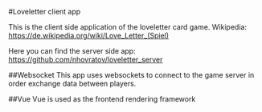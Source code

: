 #Loveletter client app

This is the client side application of the loveletter card game.
Wikipedia: https://de.wikipedia.org/wiki/Love_Letter_(Spiel)

Here you can find the server side app: https://github.com/nhovratov/loveletter_server

##Websocket
This app uses websockets to connect to the game server in order exchange data between players.

##Vue
Vue is used as the frontend rendering framework

